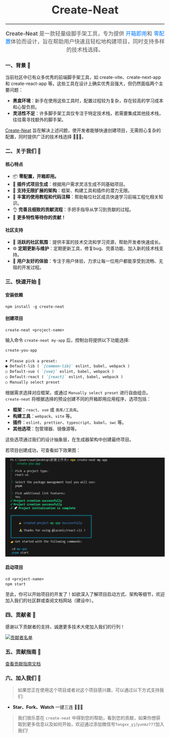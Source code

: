 
<h1 align="center" style="font-size: 2.5em; color: #333;">Create-Neat</h1>
<hr style="border: 1px solid #ccc;"/>

<p align="center" style="font-size: 1.2em; color: #555; max-width: 800px; line-height: 1.5;">
    <strong>Create-Neat</strong> 是一款轻量级脚手架工具，专为提供
    <span style="color: #007BFF;">开箱即用</span>和
    <span style="color: #007BFF;">零配置</span>体验而设计，旨在帮助用户快速且轻松地构建项目，同时支持多样的技术栈选择。
</p>


### 一、背景 📖

当前社区中已有众多优秀的前端脚手架工具，如 create-vite、create-next-app 和 create-react-app 等。这些工具在设计上确实优秀且强大，但仍然面临两个主要问题：
- **黑盒环境**：新手在使用这些工具时，配置过程较为复杂，存在较高的学习成本和心智负担。
- **灵活性不足**：许多脚手架工具仅专注于特定技术栈，若需要集成其他技术栈，往往需寻找额外的脚手架。

[Create-Neat](https://create-neat.github.io/docs/) 旨在解决上述问题，使开发者能够快速创建项目，无需担心复杂的配置，同时提供广泛的技术栈选择 🚀🚀🚀。

### 二、关于我们 🧰

#### 核心特点
- 📦 **零配置，开箱即用。**
- 🚀 **插件式项目生成**：根据用户需求灵活生成不同基础项目。
- 🧠 **支持无限扩展的架构**：框架、构建工具和插件的潜力无限。
- 💯 **丰富的使用教程和代码注释**：帮助每位社区成员快速学习前端工程化相关知识。
- 👌 **完善且细致的贡献流程**：手把手指导从学习到贡献的过程。
- 🔸 **更多特性等待你的贡献！**
#### 社区支持
- 🌈 **活跃的社区氛围**：提供丰富的技术交流和学习资源，帮助开发者快速成长。
- ⚙️ **定期更新与维护**：定期更新工具，修复bug、完善功能、加入新的技术栈支持。
- 🎉 **用户友好的体验**：专注于用户体验，力求让每一位用户都能享受到流畅、无阻的开发过程。

### 三、快速开始 🚩

#### 安装依赖
```shell
npm install -g create-neat
```

#### 创建项目
```shell
create-neat <project-name>
```

输入命令 `create-neat my-app` 后，控制台将提供以下功能选择:

```markdown
create-you-app

♦ Please pick a preset:
● Default-lib ( `[common-lib]` eslint, babel, webpack )
○ Default-vue ( `[vue]` eslint, babel, webpack )
○ Default-react ( `[react]` eslint, babel, webpack )
○ Manually select preset
```

根据需求选择对应框架，或通过 `Manually select preset` 进行自由组合。`create-neat` 将根据选择的预设创建不同的开箱即用应用程序，选项包括：

- **框架**：`react`、`vue` 或 `类库/工具库`。
- **构建工具**：`webpack`、`vite` 等。
- **插件**：`eslint`、`prettier`、`typescript`、`babel`、`swc` 等。
- **其他选项**：包管理器、镜像源等。

这些选项通过我们的设计抽象层，在生成器架构中创建最终项目。

若项目创建成功，可查看如下效果图：

![项目创建成功](assets/project_create_renderings.png)

#### 启动项目
```shell
cd <project-name>
npm start
```

至此，你可以开始项目的开发了！如欲深入了解项目启动方式、架构等细节，欢迎加入我们的社区群或查阅文档网站（建设中）。

### 四、贡献者 👊

感谢以下贡献者的支持，诚邀更多技术大佬加入我们的行列！

<a href="https://github.com/xun082/create-neat/contributors">
    <img src="https://contributors.nn.ci/api?repo=xun082/create-neat" alt="贡献者名单">
</a>

### 五、贡献指南 📑

[查看贡献指南文档](https://rwndk8l22n.feishu.cn/docx/IF5id8KlPo7pNAxff5Ic2W8bnzf)

### 六、加入我们 🔗

> 如果您正在使用这个项目或者对这个项目感兴趣，可以通过以下方式支持我们:
- **Star、Fork、Watch** 一键三连 🚀🚀🚀
> 我们很乐意在 `create-neat` 中得到您的帮助，看到您的贡献，如果你想获取到更多信息以及如何开始，欢迎通过添加微信号`Tongxx_yj`/`yunmz777`加入我们!

